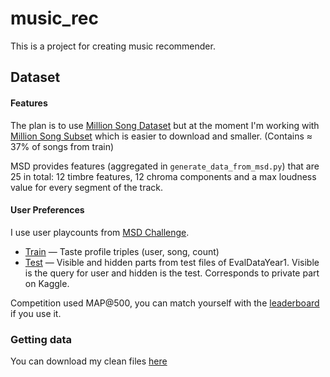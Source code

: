 # music_rec

This is a project for creating music recommender.

## Dataset
#### Features

The plan is to use [Million Song Dataset](http://millionsongdataset.com/) 
but at the moment I'm working with 
[Million Song Subset](http://millionsongdataset.com/pages/getting-dataset/#subset) 
which is easier to download and smaller. (Contains ≈ 37% of songs from train)

MSD provides features (aggregated in `generate_data_from_msd.py`) 
that are 25 in total: 12 timbre features, 
12 chroma components and a max loudness value 
for every segment of the track.

#### User Preferences

I use user playcounts from [MSD Challenge](https://www.kaggle.com/c/msdchallenge/overview).

- [Train](http://millionsongdataset.com/tasteprofile/#getting) — Taste profile triples (user, song, count)
- [Test](http://millionsongdataset.com/challenge/#data1) — Visible and hidden parts from test files of EvalDataYear1. 
Visible is the query for user and hidden is the test. Corresponds to private part on Kaggle.

Competition used MAP@500, you can match yourself with the 
[leaderboard](https://www.kaggle.com/c/msdchallenge/leaderboard) if you use it.

### Getting data

You can download my clean files [here](https://yadi.sk/d/aaJAoFTjao79sQ)
